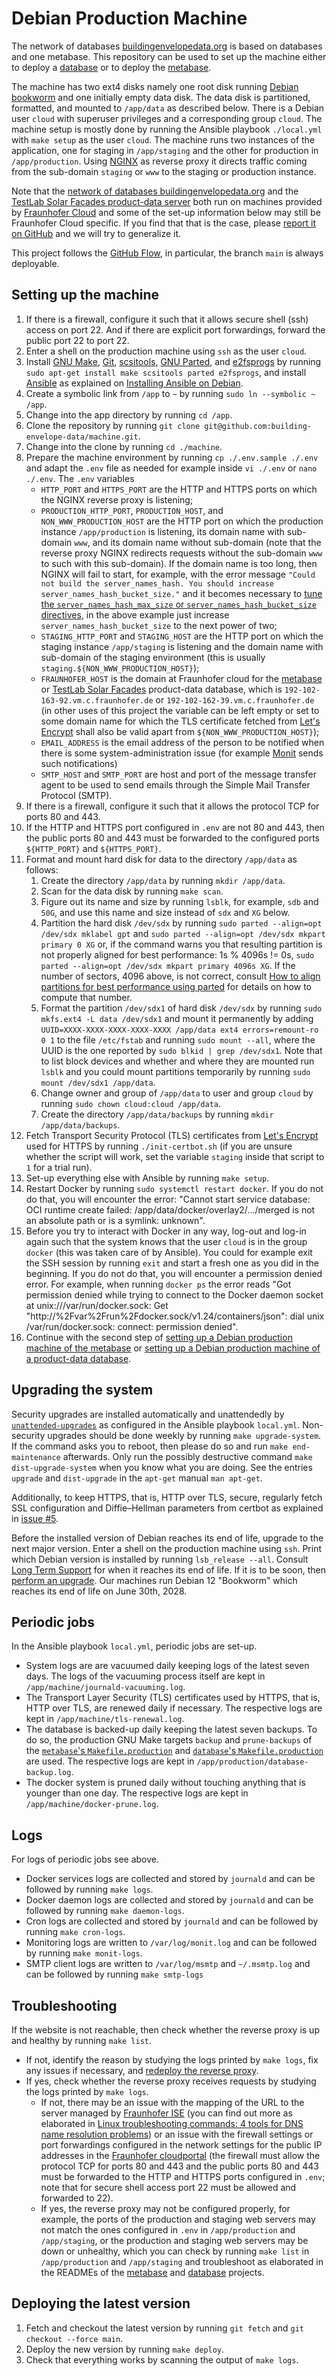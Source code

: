 # Debian Production Machine

The network of databases
[buildingenvelopedata.org](https://www.buildingenvelopedata.org/) is based on
databases and one metabase. This repository can be used to set up the machine
either to deploy
a [database](https://github.com/building-envelope-data/database) or to deploy
the [metabase](https://github.com/building-envelope-data/metabase).

The machine has two ext4 disks namely one root disk running [Debian
bookworm](https://www.debian.org/releases/bookworm/) and one initially empty
data disk. The data disk is partitioned, formatted, and mounted to `/app/data`
as described below. There is a Debian user `cloud` with superuser privileges
and a corresponding group `cloud`. The machine setup is mostly done by running
the Ansible playbook `./local.yml` with `make setup` as the user `cloud`. The
machine runs two instances of the application, one for staging in
`/app/staging` and the other for production in `/app/production`. Using
[NGINX](https://nginx.org) as reverse proxy it directs traffic coming from the
sub-domain `staging` or `www` to the staging or production instance.

Note that the
[network of databases buildingenvelopedata.org](https://www.buildingenvelopedata.org)
and the
[TestLab Solar Facades product-data server](https://www.solarbuildingenvelopes.com)
both run on machines provided by
[Fraunhofer Cloud](https://cloudportal.fraunhofer.de) and some of the set-up
information below may still be Fraunhofer Cloud specific. If you find that that
is the case, please
[report it on GitHub](https://github.com/building-envelope-data/machine/issues/new)
and we will try to generalize it.

This project follows the
[GitHub Flow](https://guides.github.com/introduction/flow/), in particular, the
branch `main` is always deployable.

## Setting up the machine

1. If there is a firewall, configure it such that it allows secure shell (ssh)
   access on port 22. And if there are explicit port forwardings, forward the
   public port 22 to port 22.
1. Enter a shell on the production machine using `ssh` as the user `cloud`.
1. Install
   [GNU Make](https://www.gnu.org/software/make/),
   [Git](https://git-scm.com),
   [scsitools](https://packages.debian.org/buster/scsitools),
   [GNU Parted](https://www.gnu.org/software/parted/manual/parted.html), and
   [e2fsprogs](https://packages.debian.org/buster/e2fsprogs)
   by running `sudo apt-get install make scsitools parted e2fsprogs`, and
   install [Ansible](https://www.ansible.com) as explained on
   [Installing Ansible on Debian](https://docs.ansible.com/ansible/latest/installation_guide/intro_installation.html#installing-ansible-on-debian).
1. Create a symbolic link from `/app` to `~` by running
   `sudo ln --symbolic ~ /app`.
1. Change into the app directory by running `cd /app`.
1. Clone the repository by running
   `git clone git@github.com:building-envelope-data/machine.git`.
1. Change into the clone by running `cd ./machine`.
1. Prepare the machine environment by running `cp ./.env.sample ./.env` and adapt
   the `.env` file as needed for example inside `vi ./.env` or `nano ./.env`.
   The `.env` variables
   - `HTTP_PORT` and `HTTPS_PORT` are the HTTP and HTTPS ports on which the
     NGINX reverse proxy is listening;
   - `PRODUCTION_HTTP_PORT`, `PRODUCTION_HOST`, and `NON_WWW_PRODUCTION_HOST`
     are the HTTP port on which the production instance `/app/production` is
     listening, its domain name with sub-domain `www`, and its domain name
     without sub-domain (note that the reverse proxy NGINX redirects requests
     without the sub-domain `www` to such with this sub-domain). If the domain
     name is too long, then NGINX will fail to start, for example, with the
     error message `"Could not build the server_names_hash. You should increase
     server_names_hash_bucket_size."` and it becomes necessary to
     [tune the `server_names_hash_max_size` or `server_names_hash_bucket_size` directives](https://nginx.org/en/docs/http/server_names.html#optimization),
     in the above example just increase `server_names_hash_bucket_size` to the
     next power of two;
   - `STAGING_HTTP_PORT` and `STAGING_HOST` are the HTTP port on which the
     staging instance `/app/staging` is listening and the domain name with
     sub-domain of the staging environment (this is usually
     `staging.${NON_WWW_PRODUCTION_HOST}`);
   - `FRAUNHOFER_HOST` is the domain at Fraunhofer cloud for the
     [metabase](https://www.buildingenvelopedata.org) or
     [TestLab Solar Facades](https://www.solarbuildingenvelopes.com)
     product-data database, which is `192-102-163-92.vm.c.fraunhofer.de`
     or `192-102-162-39.vm.c.fraunhofer.de` (in other uses of this project the
     variable can be left empty or set to some domain name for which the
     TLS certificate fetched from [Let's Encrypt](https://letsencrypt.org) shall
     also be valid apart from `${NON_WWW_PRODUCTION_HOST}`);
   - `EMAIL_ADDRESS` is the email address of the person to be notified when
     there is some system-administration issue (for example
     [Monit](https://mmonit.com/monit/) sends such notifications)
   - `SMTP_HOST` and `SMTP_PORT` are host and port of the message transfer
     agent to be used to send emails through the Simple Mail Transfer
     Protocol (SMTP).
1. If there is a firewall, configure it such that it allows the protocol TCP
   for ports 80 and 443.
1. If the HTTP and HTTPS port configured in `.env` are not 80 and 443, then the
   public ports 80 and 443 must be forwarded to the configured ports
   `${HTTP_PORT}` and `${HTTPS_PORT}`.
1. Format and mount hard disk for data to the directory `/app/data` as follows:
   1. Create the directory `/app/data` by running `mkdir /app/data`.
   1. Scan for the data disk by running `make scan`.
   1. Figure out its name and size by running `lsblk`, for example, `sdb` and
      `50G`, and use this name and size instead of `sdx` and `XG` below.
   1. Partition the hard disk `/dev/sdx` by running
      `sudo parted --align=opt /dev/sdx mklabel gpt`
      and
      `sudo parted --align=opt /dev/sdx mkpart primary 0 XG`
      or, if the command warns you that resulting partition is not properly
      aligned for best performance: 1s % 4096s != 0s,
      `sudo parted --align=opt /dev/sdx mkpart primary 4096s XG`.
      If the number of sectors, 4096 above, is not correct, consult
      [How to align partitions for best performance using parted](https://rainbow.chard.org/2013/01/30/how-to-align-partitions-for-best-performance-using-parted/)
      for details on how to compute that number.
   1. Format the partition `/dev/sdx1` of hard disk `/dev/sdx` by running
      `sudo mkfs.ext4 -L data /dev/sdx1`
      and mount it permanently by adding
      `UUID=XXXX-XXXX-XXXX-XXXX-XXXX /app/data ext4 errors=remount-ro 0 1`
      to the file `/etc/fstab` and running
      `sudo mount --all`,
      where the UUID is the one reported by
      `sudo blkid | grep /dev/sdx1`.
      Note that to list block devices and whether and where they are
      mounted run `lsblk` and you could mount partitions temporarily by running
      `sudo mount /dev/sdx1 /app/data`.
   1. Change owner and group of `/app/data` to user and group `cloud` by
      running `sudo chown cloud:cloud /app/data`.
   1. Create the directory `/app/data/backups` by running
      `mkdir /app/data/backups`.
1. Fetch Transport Security Protocol (TLS) certificates from [Let's
   Encrypt](https://letsencrypt.org) used for HTTPS by running
   `./init-certbot.sh` (if you are unsure whether the script will work, set the
   variable `staging` inside that script to `1` for a trial run).
1. Set-up everything else with Ansible by running `make setup`.
1. Restart Docker by running `sudo systemctl restart docker`. If you do not do
   that, you will encounter the error: "Cannot start service database: OCI
   runtime create failed: /app/data/docker/overlay2/.../merged is not an
   absolute path or is a symlink: unknown".
1. Before you try to interact with Docker in any way, log-out and log-in again
   such that the system knows that the user `cloud` is in the group `docker`
   (this was taken care of by Ansible). You could for example exit the SSH
   session by running `exit` and start a fresh one as you did in the beginning.
   If you do not do that, you will encounter a permission denied error. For
   example, when running `docker ps` the error reads "Got permission denied
   while trying to connect to the Docker daemon socket at
   unix:///var/run/docker.sock: Get
   "http://%2Fvar%2Frun%2Fdocker.sock/v1.24/containers/json": dial unix
   /var/run/docker.sock: connect: permission denied".
1. Continue with the second step of
   [setting up a Debian production machine of the metabase](https://github.com/building-envelope-data/metabase?tab=readme-ov-file#setting-up-a-debian-production-machine)
   or
   [setting up a Debian production machine of a product-data database](https://github.com/building-envelope-data/database?tab=readme-ov-file#setting-up-a-debian-production-machine).

## Upgrading the system

Security upgrades are installed automatically and unattendedly by
[`unattended-upgrades`](https://packages.debian.org/search?keywords=unattended-upgrades)
as configured in the Ansible playbook `local.yml`. Non-security upgrades should
be done weekly by running `make upgrade-system`. If the command asks you to
reboot, then please do so and run `make end-maintenance` afterwards. Only run
the possibly destructive command `make dist-upgrade-system` when you know what
you are doing. See the entries `upgrade` and `dist-upgrade` in the `apt-get`
manual `man apt-get`.

Additionally, to keep HTTPS, that is, HTTP over TLS, secure, regularly fetch
SSL configuration and Diffie–Hellman parameters from certbot as explained in
[issue #5](https://github.com/building-envelope-data/machine/issues/5).

Before the installed version of Debian reaches its end of life, upgrade to the
next major version. Enter a shell on the production machine using `ssh`. Print
which Debian version is installed by running `lsb_release --all`. Consult [Long
Term Support](https://wiki.debian.org/LTS) for when it reaches its end of life.
If it is to be soon, then [perform an
upgrade](https://www.debian.org/releases/stable/i386/release-notes/ch-upgrading.html).
Our machines run Debian 12 "Bookworm" which reaches its end of life on June
30th, 2028.

## Periodic jobs

In the Ansible playbook `local.yml`, periodic jobs are set-up.

* System logs are are vacuumed daily keeping logs of the latest seven days. The
  logs of the vacuuming process itself are kept in
  `/app/machine/journald-vacuuming.log`.
* The Transport Layer Security (TLS) certificates used by HTTPS, that is, HTTP
  over TLS, are renewed daily if necessary. The respective logs are kept in
  `/app/machine/tls-renewal.log`.
* The database is backed-up daily keeping the latest seven backups. To do so,
  the production GNU Make targets `backup` and `prune-backups` of the
  [`metabase`'s `Makefile.production`](https://github.com/building-envelope-data/metabase/blob/develop/Makefile.production)
  and
  [`database`'s `Makefile.production`](https://github.com/building-envelope-data/database/blob/develop/Makefile.production)
  are used. The respective logs are kept in `/app/production/database-backup.log`.
* The docker system is pruned daily without touching anything that is younger
  than one day. The respective logs are kept in `/app/machine/docker-prune.log`.

## Logs

For logs of periodic jobs see above.

* Docker services logs are collected and stored by `journald` and can be
  followed by running `make logs`.
* Docker daemon logs are collected and stored by `journald` and can be
  followed by running `make daemon-logs`.
* Cron logs are collected and stored by `journald` and can be
  followed by running `make cron-logs`.
* Monitoring logs are written to `/var/log/monit.log` and can be followed by
  running `make monit-logs`.
* SMTP client logs are written to `/var/log/msmtp` and `~/.msmtp.log` and can
  be followed by running `make smtp-logs`

## Troubleshooting

If the website is not reachable, then check whether the reverse proxy is up and
healthy by running `make list`.

- If not, identify the reason by studying the logs printed by `make logs`, fix
  any issues if necessary, and [redeploy the reverse
  proxy](#deploying-the-latest-version).
- If yes, check whether the reverse proxy receives requests by studying the
  logs printed by `make logs`.
  - If not, there may be an issue with the mapping
    of the URL to the server managed by
    [Fraunhofer ISE](https://www.ise.fraunhofer.de)
    (you can find out more as elaborated in
    [Linux troubleshooting commands: 4 tools for DNS name resolution problems](https://www.redhat.com/sysadmin/DNS-name-resolution-troubleshooting-tools))
    or an issue with the firewall settings or port forwardings configured in
    the network settings for the public IP addresses in the
    [Fraunhofer cloudportal](https://cloudportal.fraunhofer.de) (the firewall
    must allow the protocol TCP for ports 80 and 443 and the public ports 80
    and 443 must be forwarded to the HTTP and HTTPS ports configured in `.env`;
    note that for secure shell access port 22 must be allowed and forwarded to
    22).
  - If yes, the reverse proxy may not be configured properly, for example, the
    ports of the production and staging web servers may not match the ones
    configured in `.env` in `/app/production` and `/app/staging`, or the
    production and staging web servers may be down or unhealthy, which you can
    check by running `make list` in `/app/production` and `/app/staging` and
    troubleshoot as elaborated in the READMEs of the
    [metabase](https://github.com/building-envelope-data/metabase) and
    [database](https://github.com/building-envelope-data/database) projects.

## Deploying the latest version
1. Fetch and checkout the latest version by running `git fetch` and
   `git checkout --force main`.
1. Deploy the new version by running `make deploy`.
1. Check that everything works by scanning the output of `make logs`.

